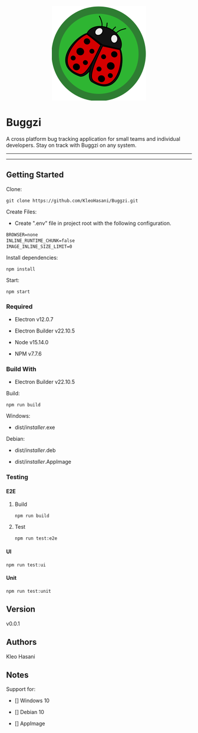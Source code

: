 <p align="center">
	<img src="./docs/screenshots/logo.png">
</p>

# Buggzi

A cross platform bug tracking application for small teams and individual developers. Stay on track with Buggzi on any system.

---

<p align="center">
	<!--<img src="./docs/screenshots/">-->
</p>

---

## Getting Started

Clone:

```git
git clone https://github.com/KleoHasani/Buggzi.git
```

Create Files:

- Create ".env" file in project root with the following configuration.

```dotenv
BROWSER=none
INLINE_RUNTIME_CHUNK=false
IMAGE_INLINE_SIZE_LIMIT=0
```

Install dependencies:

```npm
npm install
```

Start:

```npm
npm start
```

### Required

- Electron v12.0.7

- Electron Builder v22.10.5

- Node v15.14.0

- NPM v7.7.6

### Build With

- Electron Builder v22.10.5

Build:

```npm
npm run build
```

Windows:

- dist/_installer_.exe

Debian:

- dist/_installer_.deb

- dist/_installer_.AppImage

### Testing

#### E2E

1.  Build

    ```npm
    npm run build
    ```

2.  Test

    ```npm
    npm run test:e2e
    ```

#### UI

```npm
npm run test:ui
```

#### Unit

```npm
npm run test:unit
```

## Version

v0.0.1

## Authors

Kleo Hasani

## Notes

Support for:

- [] Windows 10

- [] Debian 10

- [] AppImage

